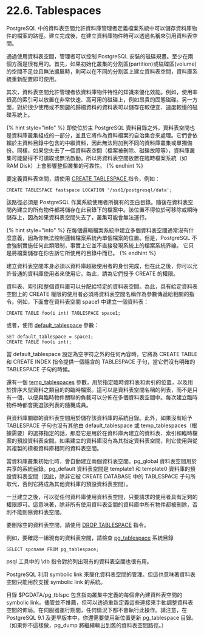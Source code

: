 # 22.6. Tablespaces

PostgreSQL 中的資料表空間允許資料庫管理者定義檔案系統中可以儲存資料庫物件的檔案的路徑。建立完成後，在建立資料庫物件時可以透過名稱來引用資料表空間。

通過使用資料表空間，管理者可以控制 PostgreSQL 安裝的磁碟規畫。至少在兩個方面是很有用的。首先，如果初始化叢集的分割區\(partition\)或磁碟區\(volume\)的空間不足並且無法擴展時，則可以在不同的分割區上建立資料表空間，資料庫系統重新配置即可使用。

其次，資料表空間允許管理者依資料庫物件特性的知識來優化效能。例如，使用率很高的索引可以放置在非常快速、高可用的磁碟上，例如昂貴的固態磁碟。另一方面，對於很少使用或不關鍵的歸檔資料的資料表可以儲存在較便宜、速度較慢的磁碟系統上。

{% hint style="info" %}
即使位於主 PostgreSQL 資料目錄之外，資料表空間也是資料庫叢集組成的一部分，並且它將作為資料檔案的自治集合來處理。它們會依賴於主資料目錄中包含的中繼資料，因此無法附加到不同的資料庫叢集或單獨備份。同樣，如果您失去了一個資料表空間（檔案被刪除、磁碟故障等），資料庫叢集可能變得不可讀取或無法啟動。所以將資料表空間放置在臨時檔案系統（如 RAM Disk）上會影響整個叢集的可靠性。
{% endhint %}

要定義資料表空間，請使用 [CREATE TABLESPACE ](../../reference/sql-commands/create-tablespace.md)指令，例如：

```text
CREATE TABLESPACE fastspace LOCATION '/ssd1/postgresql/data';
```

該路徑必須是 PostgreSQL 作業系統使用者所擁有的空白目錄。隨後在資料表空間內建立的所有物件都將儲存在此目錄下的檔案中。該位置不得位於可移除或瞬時儲存上，因為如果資料表空間失去了，叢集可能會無法運行。

{% hint style="info" %}
在每個邏輯檔案系統中建立多個資料表空間通常沒有什麼意義，因為你無法控制邏輯檔案系統內單個檔案的位置。但是，PostgreSQL 不會強制實施任何此類限制，事實上它並不直接發現系統上的檔案系統界線。 它只是將檔案儲存在你告訴它所使用的目錄中而已。
{% endhint %}

建立資料表空間本身必須以資料庫超級使用者的身份完成，但在此之後，你可以允許普通的資料庫使用者來使用它。為此，請為它們授予 CREATE 的權限。

資料表、索引和整個資料庫可以分配給特定的資料表空間。為此，具有給定資料表空間上的 CREATE 權限的使用者必須將資料表空間名稱作為參數傳遞給相關的指令。例如，下面會在資料表空間 space1 中建立一個資料表：

```text
CREATE TABLE foo(i int) TABLESPACE space1;
```

或者，使用 [default\_tablespace](../server-configuration/client-connection-defaults.md#default_tablespace-string) 參數：

```text
SET default_tablespace = space1;
CREATE TABLE foo(i int);
```

當 default\_tablespace 設定為空字符之外的任何內容時，它將為 CREATE TABLE 和 CREATE INDEX 指令提供一個隱含的 TABLESPACE 子句，當它們沒有明確的 TABLESPACE 子句的時候。

還有一個 [temp\_tablespaces](../server-configuration/client-connection-defaults.md#temp_tablespaces-string) 參數，用於指定臨時資料表和索引的位置，以及用於排序大型資料之類目的的臨時檔案。這可以是資料表空間名稱的列表，而不是只有一個，以便與臨時物件關聯的負載可以分佈在多個資料表空間中。每次建立臨時物件時都會挑選該列表的隨機成員。

與資料庫關聯的資料表空間用於儲存該資料庫的系統目錄。此外，如果沒有給予 TABLESPACE 子句也沒有其他由 default\_tablespace 或 temp\_tablespaces（根據需要）的選擇指定的話，那麼它是用於在資料庫內建立的資料表、索引和臨時檔案的預設資料表空間。如果建立的資料庫沒有為其指定資料表空間，則它使用與從其複製的模板資料庫相同的資料表空間。

當資料庫叢集初始化時，會自動建立兩個資料表空間。pg\_global 資料表空間用於共享的系統目錄。pg\_default 資料表空間是 template1 和 template0 資料庫的預設資料表空間（因此，除非它被 CREATE DATABASE 中的 TABLESPACE 子句所取代，否則它將成為其他資料庫的預設資料表空間）。

一旦建立之後，可以從任何資料庫使用資料表空間，只要請求的使用者具有足夠的權限即可。這意味著，除非所有使用資料表空間的資料庫中所有物件都被刪除，否則不能刪除資料表空間。

要刪除空的資料表空間，請使用 [DROP TABLESPACE](../../reference/sql-commands/drop-tablespace.md) 指令。

例如，要確認一組現有的資料表空間，請檢查 [pg\_tablespace](../../internals/system-catalogs/51.54.-pg_tablespace.md) 系統目錄

```text
SELECT spcname FROM pg_tablespace;
```

psql 工具中的 \db 指令對於列出現有的資料表空間也很有用。

PostgreSQL 利用 symbolic link 來簡化資料表空間的管理。但這也意味著資料表空間只能用於支援 symbolic link 的系統。

目錄 $PGDATA/pg\_tblspc 包含指向叢集中定義的每個非內建資料表空間的 symbolic link。儘管並不推薦，但可以透過重新定義這些連接來手動調整資料表空間的佈局。在伺服器運行期間，任何情況下都不會執行此操作。請注意，在 PostgreSQL 9.1 及更早版本中，你還需要使用新位置更新 pg\_tablespace 目錄。（如果你不這樣做，pg\_dump 將繼續輸出到舊的資料表空間路徑。）



